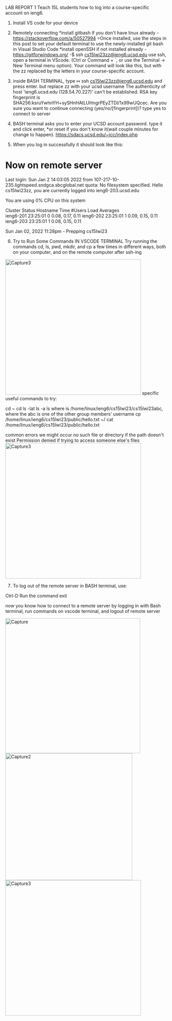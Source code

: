 LAB REPORT 1
Teach 15L students  how to log into a course-specific account on ieng6. 

1. Install VS code for your device
2. Remotely connecting 
   *install gitbash if you don't have linux already
     -https://stackoverflow.com/a/50527994
     =Once installed, use the steps in this post to set your default terminal to use the newly-installed git bash in Visual Studio Code
   *install openSSH if not installed already
     -https://gitforwindows.org/
     -$ ssh cs15lwi23zz@ieng6.ucsd.edu
      use ssh, open a terminal in VScode. 
      (Ctrl or Command + `, or use the Terminal → New Terminal menu option).
      Your command will look like this, but with the zz replaced by the letters in your course-specific account.
      

3. inside BASH TERMINAL, type ⤇ ssh cs15lwi23zz@ieng6.ucsd.edu and press enter. but replace zz with your ucsd username
The authenticity of host 'ieng6.ucsd.edu (128.54.70.227)' can't be established.
RSA key fingerprint is SHA256:ksruYwhnYH+sySHnHAtLUHngrPEyZTDl/1x99wUQcec.
Are you sure you want to continue connecting (yes/no/[fingerprint])? type yes to connect to server



4. BASH terminal asks you to enter your UCSD account password. type it and click enter, 
   *or reset if you don't know it(wait couple minutes for change to happen). https://sdacs.ucsd.edu/~icc/index.php
5. When you log in successfully it should look like this: 
# Now on remote server
Last login: Sun Jan  2 14:03:05 2022 from 107-217-10-235.lightspeed.sndgca.sbcglobal.net
quota: No filesystem specified.
Hello cs15lwi23zz, you are currently logged into ieng6-203.ucsd.edu

You are using 0% CPU on this system

Cluster Status 
Hostname     Time    #Users  Load  Averages  
ieng6-201   23:25:01   0  0.08,  0.17,  0.11
ieng6-202   23:25:01   1  0.09,  0.15,  0.11
ieng6-203   23:25:01   1  0.08,  0.15,  0.11

Sun Jan 02, 2022 11:28pm - Prepping cs15lwi23

6. Try to Run Some Commands IN VSCODE TERMINAL
Try running the commands cd, ls, pwd, mkdir, and cp a few times in different ways, both on your computer, and on the remote computer after ssh-ing 
<img width="422" alt="Capture3" src="https://user-images.githubusercontent.com/122493371/211989434-ea5fb506-bbe3-48de-bb53-b61602863fea.PNG">
 specific useful commands to try:

cd ~
cd
ls -lat
ls -a
ls <directory> where <directory> is /home/linux/ieng6/cs15lwi23/cs15lwi23abc, where the abc is one of the other group members’ username
cp /home/linux/ieng6/cs15lwi23/public/hello.txt ~/
cat /home/linux/ieng6/cs15lwi23/public/hello.txt
  
  common errors we might occur
  no such file or directory if the path doesn't exist
  Permission denied if trying to access someone else's files<img width="422" alt="Capture3" src="https://user-images.githubusercontent.com/122493371/211989143-5d742f20-cdbd-4ad3-9cbc-5683f16362b4.PNG">

  
7. To log out of the remote server in BASH terminal,  use:

Ctrl-D
Run the command exit
  
  now you know how to connect to a remote server by logging in with Bash terminal, run commands on vscode terminal, and logout of remote server
  
<img width="420" alt="Capture" src="https://user-images.githubusercontent.com/122493371/211988591-d262593b-128a-47f4-88ab-748a37c3b02d.PNG">
<img width="395" alt="Capture2" src="https://user-images.githubusercontent.com/122493371/211988767-4f329561-791c-4e26-b8a3-aca956391a1e.PNG">
<img width="422" alt="Capture3" src="https://user-images.githubusercontent.com/122493371/211989620-e796739d-6973-41ae-9fcf-3d6f5cbf4ad3.PNG">
